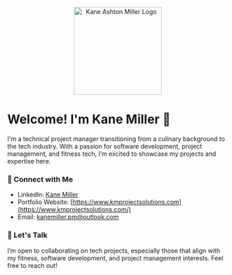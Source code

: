 <p align="center">
  <img src="https://www.kmprojectsolutions.com/images/secondary-logo.png" alt="Kane Ashton Miller Logo" width="200"/>
</p>

# Welcome! I'm Kane Miller 👋

I'm a technical project manager transitioning from a culinary background to the tech industry. With a passion for software development, project management, and fitness tech, I’m excited to showcase my projects and expertise here.

### 🤝 Connect with Me
- LinkedIn: [Kane Miller](https://www.linkedin.com/in/kane-a-miller/)
- Portfolio Website: [https://www.kmprojectsolutions.com](https://www.kmprojectsolutions.com/)
- Email: [kanemiller.pm@outlook.com](mailto:kanemiller.pm@outlook.com)

### 💬 Let's Talk
I’m open to collaborating on tech projects, especially those that align with my fitness, software development, and project management interests. Feel free to reach out!
